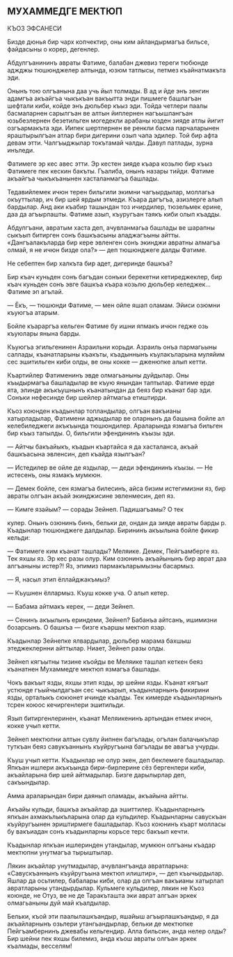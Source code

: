 ## МУХАММЕДГЕ МЕКТЮП

КЪОЗ ЭФСАНЕСИ

Бизде дюнья бир чарх копчектир, оны ким айландырмагъа бильсе, файдасыны о корер, дегенлер.

Абдулгъанининъ авраты Фатиме, балабан джевиз тереги тюбюнде аджджы тюшюнджелер алтында, юзюм татлысы, петмез къайнатмакъта эди.

Онынъ тою олгъанына даа учь йыл толмады.
В ад и йде энъ зенгин адамгъа акъайгъа чыкъкъан вакъытта энди пишмеге башлагъан шефтали киби, койде энъ дюльбер къыз эди.
Тойда четлери паалы басмаларнен сарылгъан ве алтын йиплернен нагъышлангъан юзьбезлернен безетильген могедекли арабаны юзден зияде атлы йигит озгъармакъта эди.
Иипек шертлернен ве ренкли басма парчаларынен яраштырылгъан атлар бири дигерини озып чапа эдилер.
Той бир афта девам этти.
Чалгъыджылар токътамай чалды.
Давул патлады, зурна инъледи.

Фатимеге эр кес авес этти.
Эр кестен зияде къара козьлю бир къыз Фатимеге пек кескин бакъты.
Гъалиба, онынъ назары тийди.
Фатиме акъайгъа чыкъкъанынен хасталанмагъа башлады.

Тедавийлемек ичюн терен бильгили экимни чагъырдылар, моллагьа окъуттылар, ич бир шей ярдым этмеди.
Къара дагъгъа, азизлерге алып бардылар.
Анд аки къабир ташындан тоз ичирдилер, тюзельмек ерине, даа да агъырлашты.
Фатиме азып, къуругъан таякъ киби олып къадды.

Абдулгъани, авратым хаста деп, ачувланмагьа башлады ве шарапны сыкъып битирген сонъ башкъасыны аладжагъыны айтты.
«Дангъалакъларда бир кере эвленген сонъ экинджи авратны алмагъа олмай, я не ичюн бизде ола?» — деп тюшюнджеге далды Фатиме.

Не себептен бир халкъта бир адет, дигеринде башкъа?

Бир къач куньден сонъ багъдан сонъки берекетни кетиреджеклер, бир къач куньден сонъ эвге башкъа къара козьлю дюльбер келеджек...
Фатиме эп агълай.

— Ёкъ, — тюшюнди Фатиме, — мен ойле яшап оламам.
Эйиси озюмни къуюгъа атарым.

Бойле къараргъа кельген Фатиме бу ишни япмакъ ичюн гедже озь къуюлары янына барды.

Къуюгъа эгильгенинен Азраильни корьди.
Азраиль онъа пармагьыны саллады, къанатларыны къакъты, къадыннынъ къулакъларына муляйим сес эшитильген киби олды, ве оны кокке — дженюпке алып кетти.

Къартийлер Фатименинъ эвде олмагьаныны дуйдылар.
Оны къыдырмагъа башладылар ве къую янындан таптылар.
Фатиме ерде ята, элинде акъкъушнынъ къанатындан да беяз бир къанат бар эди.
Сонъки нефесинде бир шейлер айтмагьа етиштирди.

Къоз коюнден къадынлар топландылар, олгъан вакъианы хатырладылар, Фатимени аджыдылар ве оларнынъ да башына бойле ал келебиледжеги акъкъында тюшюндилер.
Араларында язмагъа бильген бир къыз тапылды.
О, бильгили эфендининъ къызы эди.

— Айтчы бакъайыкъ, къадын къартайса я да хасталанса, акъай башкъасына эвленсин, деп къайда язылгъан?

— Истедилер ве ойле де яздылар, — деди эфендининъ къызы. — Не истесенъ, оны язмакъ мумкюн.

— Демек бойле, сен язмагъа билесинъ, айса бизим истегимизни яз, бир авраты олгъан акъай экинджисине эвленмесин, деп яз.

— Кимге язайым? — сорады Зейнеп.
Падишагъамы?
О тек

кулер.
Онынъ озюнинъ бинъ, бельки де, ондан да зияде авраты барды р.
Къадынлар тюшюнджеге далдылар.
Бирининъ акъылына бойле фикир кельди:

— Фатимеге ким къанат ташлады?
Меляике.
Демек, Пейгъамберге яз.
Тек яхшы яз.
Эр кес разы олур.
Ким озюнинъ акъайынынъ бир аврат даа алгъаныны истер?!
Яз, эпимиз пармакъларымызны басармыз.

— Я, насыл этип ёллайджакъмыз?

— Къушнен ёллармыз.
Къуш кокке уча.
О алып кетер.

— Бабама айтмакъ керек, — деди Зейнеп.

— Сенинъ акъылынъ ериндеми, Зейнеп?
Бабанъа айтсанъ, ишимизни бозарсынъ.
О башкъа — бизге къаршы мектюп язар.

Къадынлар Зейнепке ялвардылар, дюльбер марама бахшыш этеджеклернни айттылар.
Ниает, Зейнеп разы олды.

Зейнеп кягъытны тизине къойды ве Меляике ташлап кеткен беяз къанатнен Мухаммедге мектюп язмагъа башлады.

Чокъ вакъыт язды, яхшы этип язды, эр шейни язды.
Къанат кягъыт устюнде гъыйчылдагъан сес чыкъарып, къадынларнынъ фикирини язды, орталыкъ сюкюнет ичинде къалды.
Тек кимерде къадынларнынъ тсрен коюос кечиргенлери эшитильди.

Язып битиргенлеринен, къанат Меляикенинъ артындан етмек ичюн, кокке учып кетти.

Зейнеп мектюпни алтын сувлу йипнен багълады, огълан балачыкълар туткъан беяз савукъаннынъ къуйругъына багълады ве авагъа учурды.

Къуш учып кетти.
Къадынлар не олур экен, деп беклемеге башладылар.
Япкъан ишлери акъкъында бири-бирлерине сёз бергенлери киби, акъайларына бир шей айтмадылар.
Бизге дарылырлар деп, сакъындылар.

Амма араларындан бири даянып оламады, акъайына айтты.

Акъайы кульди, башкъа акъайлар да эшиттилер.
Къадынларнынъ япкъан ахмакълыкъларына олар да кульдилер.
Къадынларны савускъан къуйругъынен эриштирмеге башладылар.
Къоз коюнинъ къарт молласы бу вакъиадан сонъ къадынларны корьсе терс бакъып кечти.

Къадынлар япкъан ишлеринден утандылар, мумкюн олгъаны къадар мектюпни унутмагъа тырыштылар.

Лякин акъайлар унутмадылар, ачувлангъанда авратларына: «Савускъаннынъ къуйругъына мектюп илиштир», — деп къычырдылар.
Яшлар да осьтилер, бабалары киби, олар да олгъан вакъианы хатырлап авратларыны утандырдылар.
Кульмеге кульдилер, лякин не Къоз коюнде, не Отуз, ве не де Таракъташта эки аврат алгъан эркек олмагьаныны дуй май къалдылар.

Бельки, къой эти паалылашкъандыр, яшайыш агъырлашкъандыр, я да акъайларнынъ озьлери утангьандырлар, бельки де мектюпке Пейгъамбернинъ джевабы кельгендир.
Алла бильсин, анда нелер олды?
Бир шейни пек яхшы билемиз, анда къош авраты олгъан эркек къалмады, весселям!
